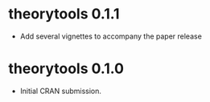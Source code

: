 # theorytools 0.1.1

* Add several vignettes to accompany the paper release

# theorytools 0.1.0

* Initial CRAN submission.
